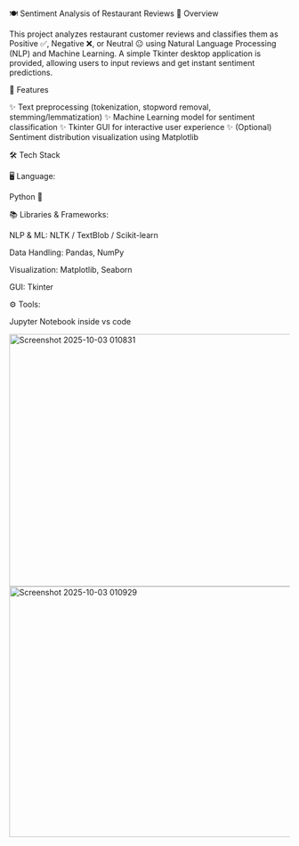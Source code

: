 🍽️ Sentiment Analysis of Restaurant Reviews
📌 Overview

This project analyzes restaurant customer reviews and classifies them as Positive ✅, Negative ❌, or Neutral 😐 using Natural Language Processing (NLP) and Machine Learning.
A simple Tkinter desktop application is provided, allowing users to input reviews and get instant sentiment predictions.

🚀 Features

✨ Text preprocessing (tokenization, stopword removal, stemming/lemmatization)
✨ Machine Learning model for sentiment classification
✨ Tkinter GUI for interactive user experience
✨ (Optional) Sentiment distribution visualization using Matplotlib

🛠️ Tech Stack

🖥️ Language:

Python 🐍

📚 Libraries & Frameworks:

NLP & ML: NLTK / TextBlob / Scikit-learn

Data Handling: Pandas, NumPy

Visualization: Matplotlib, Seaborn

GUI: Tkinter

⚙️ Tools:

Jupyter Notebook inside vs code



<img width="511" height="453" alt="Screenshot 2025-10-03 010831" src="https://github.com/user-attachments/assets/dc0590a6-5cb6-4a88-a14f-2bea264bfe0f" />




<img width="521" height="450" alt="Screenshot 2025-10-03 010929" src="https://github.com/user-attachments/assets/21f1e38d-3345-435a-be8e-70dfcf5a7c4a" />



